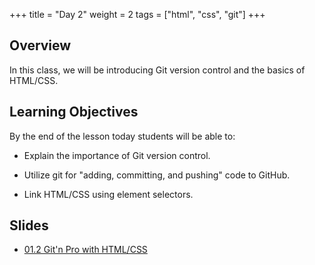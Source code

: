 +++
title = "Day 2"
weight = 2
tags = ["html", "css", "git"] 
+++


## Overview

In this class, we will be introducing Git version control and the basics of HTML/CSS.


## Learning Objectives

By the end of the lesson today students will be able to:

* Explain the importance of Git version control.

* Utilize git for "adding, committing, and pushing" code to GitHub.

* Link HTML/CSS using element selectors.

## Slides

* [01.2 Git'n Pro with HTML/CSS](https://docs.google.com/presentation/d/1hVJs78yCTbNQugsd6kTJCWXrtSQmR9dBkxrANdnXwuY/edit?usp=sharing)
